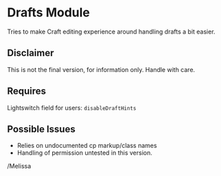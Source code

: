 # Drafts Module

Tries to make Craft editing experience around handling drafts a bit easier.

## Disclaimer

This is not the final version, for information only. Handle with care.

## Requires

Lightswitch field for users: `disableDraftHints` 

## Possible Issues

* Relies on undocumented cp markup/class names
* Handling of permission untested in this version.

/Melissa
